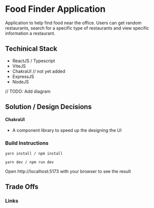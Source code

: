 # Food Finder Application

Application to help find food near the office. Users can get random restaurants, search for a specific type of restaurants and view specific information a restaurant.

## Techinical Stack

- ReactJS / Typescript
- ViteJS
- ChakraUI
  // not yet added
- ExpressJS
- NodeJS

// TODO: Add diagram

## Solution / Design Decisions

#### ChakraUI

- A component library to speed up the designing the UI

### Build Instructions

```
yarn install / npm install

yarn dev / npm run dev

```

Open http://localhost:5173 with your browser to see the result

## Trade Offs

### Links
